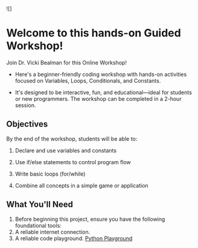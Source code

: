 
![]

# Welcome to this hands-on Guided Workshop!

Join Dr. Vicki Bealman for this Online Workshop! 

- Here's a beginner-friendly coding workshop with hands-on activities focused on Variables, Loops, Conditionals, and Constants. 

- It's designed to be interactive, fun, and educational—ideal for students or new programmers. The workshop can be completed in a 2-hour session.

## Objectives

By the end of the workshop, students will be able to:

1. Declare and use variables and constants

2. Use if/else statements to control program flow

3. Write basic loops (for/while)

4. Combine all concepts in a simple game or application

## What You'll Need

1. Before beginning this project, ensure you have the following foundational tools:
2. A reliable internet connection.
3. A reliable code playground. [Python Playground](https://www.online-python.com/KXmLvup8J6#google_vignette)